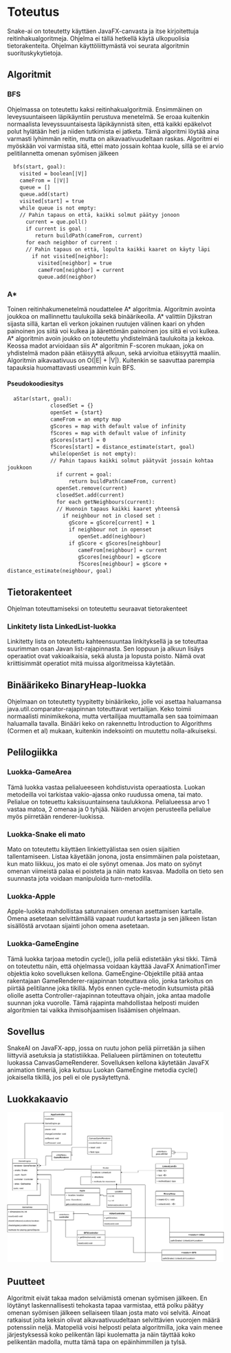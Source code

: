 # Toteutus
Snake-ai on toteutetty käyttäen JavaFX-canvasta ja itse kirjoitettuja
reitinhakualgoritmeja.
Ohjelma ei tällä hetkellä käytä ulkopuolisia tietorakenteita.
Ohjelman käyttöliittymästä voi seurata algoritmin suorituskykytietoja.

## Algoritmit
### BFS
Ohjelmassa on toteutettu kaksi reitinhakualgoritmiä. Ensimmäinen on
leveysuuntaiseen läpikäyntiin perustuva menetelmä. Se eroaa kuitenkin normaalista
leveyssuuntaisesta läpikäynnistä siten, että kaikki epäkelvot
polut hylätään heti ja niiden tutkimista ei jatketa. Tämä algoritmi löytää
aina varmasti lyhimmän reitin, mutta on aikavaativuudeltaan raskas. Algoritmi
ei myöskään voi varmistaa sitä, ettei mato jossain kohtaa kuole, sillä se
ei arvio pelitilannetta omenan syömisen jälkeen

```
  bfs(start, goal):
    visited = boolean[|V|]
    cameFrom = [|V|]
    queue = []
    queue.add(start)
    visited[start] = true
    while queue is not empty:
    // Pahin tapaus on että, kaikki solmut päätyy jonoon
      current = que.poll()
      if current is goal :
         return buildPath(cameFrom, current)
      for each neighbor of current :
      // Pahin tapaus on että, lopulta kaikki kaaret on käyty läpi
        if not visited[neighbor]:
          visited[neighbor] = true
          cameFrom[neighbor] = current
          queue.add(neighbor)

```

### A*
Toinen reitinhakumenetelmä noudattelee A\* algoritmia. Algoritmin avointa
joukkoa on mallinnettu taulukoilla sekä binäärikeolla. A\* valittiin Djikstran
sijasta sillä, kartan eli verkon jokainen ruutujen välinen kaari on yhden
painoinen jos siitä voi kulkea ja äärettömän painoinen jos siitä ei voi kulkea.
A\* algoritmin avoin joukko on toteutettu yhdistelmänä taulukoita ja kekoa.
Keossa madot arvioidaan siis A* algoritmin F-scoren mukaan, joka on yhdistelmä
madon pään etäisyyttä alkuun, sekä arvioitua etäisyyttä maaliin.
Algoritmin aikavaativuus on O(|E| + |V|). Kuitenkin se saavuttaa parempia
tapauksia huomattavasti useammin kuin BFS.
#### Pseudokoodiesitys
```
  aStar(start, goal):
              closedSet = {}
              openSet = {start}
              cameFrom = an empty map
              gScores = map with default value of infinity
              fScores = map with default value of infinity
              gScores[start] = 0
              fScores[start] = distance_estimate(start, goal)
              while(openSet is not empty):
              // Pahin tapaus kaikki solmut päätyvät jossain kohtaa joukkoon
                if current = goal:
                    return buildPath(cameFrom, current)
                openSet.remove(current)
                closedSet.add(current)
                for each getNeighbours(current):
                // Huonoin tapaus kaikki kaaret yhteensä
                  if neighbour not in closed set :
                    gScore = gScore[current] + 1
                    if neighbour not in openset
                       openSet.add(neighbour)
                    if gScore < gScores[neighbour]
                       cameFrom[neighbour] = current
                       gScores[neighbour] = gScore
                       fScores[neighbour] = gScore + distance_estimate(neighbour, goal)
```


## Tietorakenteet
Ohjelman toteuttamiseksi on toteutettu seuraavat tietorakenteet
### Linkitety lista LinkedList-luokka
Linkitetty lista on toteutettu kahteensuuntaa linkityksellä ja se toteuttaa
suurimman osan Javan list-rajapinnasta.
Sen loppuun ja alkuun lisäys operaatiot ovat vakioaikaisia, sekä alusta ja
lopusta poisto. Nämä ovat kriittisimmät operatiot mitä muissa algoritmeissa
käytetään.

## Binäärikeko BinaryHeap-luokka
Ohjelmaan on toteutetty tyypitetty binäärikeko, jolle voi asettaa haluamansa
java.util.comparator-rajapinnan toteuttavat vertailijan. Keko toimii normaalisti
minimikekona, mutta vertailijaa muuttamalla sen saa toimimaan haluamalla tavalla.
Binääri keko on rakennettu Introduction to Algorithms (Cormen et al) mukaan,
kuitenkin indeksointi on muutettu nolla-alkuiseksi.

## Pelilogiikka

### Luokka-GameArea
Tämä luokka vastaa pelialueeseen kohdistuvista operaatiosta. Luokan
metodeilla voi tarkistaa vakio-ajassa onko ruudussa omena, tai mato.
Pelialue on toteuettu kaksisuuntainsena taulukkona. Pelialueessa arvo 1 vastaa
matoa, 2 omenaa ja 0 tyhjää. Näiden arvojen perusteella pelialue myös
piirretään renderer-luokissa.

### Luokka-Snake eli mato
Mato on toteutettu käyttäen linkiettyälistaa sen osien sijaitien tallentamiseen.
Listaa käyetään jonona, josta ensimmäinen pala poistetaan, kun mato liikkuu,
jos mato ei ole syönyt omenaa. Jos mato on syönyt omenan viimeistä palaa
ei poisteta ja näin mato kasvaa. Madolla on tieto sen suunnasta jota
voidaan manipuloida turn-metodilla.

### Luokka-Apple
Apple-luokka mahdollistaa satunnaisen omenan asettamisen kartalle.
Omena asetetaan selvittämällä vapaat ruudut kartasta ja sen jälkeen listan sisällöstä
arvotaan sijainti johon omena asetetaan.

### Luokka-GameEngine
Tämä luokka tarjoaa metodin cycle(), jolla peliä edistetään yksi tikki.
Tämä on toteutettu näin, että ohjelmassa voidaan käyttää JavaFX AnimationTimer
objektia koko sovelluksen kellona. GameEngine-Objektille pitää antaa rakentajaan
GameRenderer-rajapinnan toteuttava olio, jonka tarkoitus on piirtää pelitilanne
joka tikillä. Myös ennen cycle-metodin kutsumista pitää oliolle asetta
Controller-rajapinnan toteuttava ohjain, joka antaa madolle suunnan
joka vuorolle. Tämä rajapinta mahdollistaa helposti muiden algoritmien tai
vaikka ihmisohjaamisen lisäämisen ohjelmaan.

## Sovellus
SnakeAI on JavaFX-app, jossa on ruutu johon peliä piirretään ja siihen
liittyviä asetuksia ja statistiikkaa. Pelialueen piirtäminen on toteutettu
luokassa CanvasGameRenderer. Sovelluksen kellona käytetään JavaFX animation
timeriä, joka kutsuu Luokan GameEngine metodia cycle() jokaisella tikillä,
jos peli ei ole pysäytettynä.

## Luokkakaavio

![kaavio](https://raw.githubusercontent.com/ViliLipo/SnakeAI/master/images/classdiagram.png)


## Puutteet
Algoritmit eivät takaa madon selviämistä omenan syömisen jälkeen. En löytänyt
laskennallisesti tehokasta tapaa varmistaa, että polku päätyy omenan syömisen
jälkeen sellaiseen tilaan josta mato voi selvitä. Ainoat ratkaisut
joita keksin olivat aikavaativuudeltaan selvittävien vuorojen määrä potenssiin
neljä. Matopeliä voisi helposti pelata algoritmilla, joka vain menee
järjestyksessä koko pelikentän läpi kuolematta ja näin täyttää koko
pelikentän madolla, mutta tämä tapa on epäinhimmillen ja tylsä.

